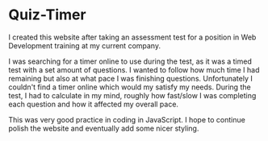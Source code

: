 # Quiz-Timer

I created this website after taking an assessment test for a position in Web Development training at my current company.

I was searching for a timer online to use during the test, as it was a timed test with a set amount of questions. I wanted to follow how much time I had remaining but also at what pace I was finishing questions. Unfortunately I couldn't find a timer online which would my satisfy my needs. During the test, I had to calculate in my mind, roughly how fast/slow I was completing each question and how it affected my overall pace.

This was very good practice in coding in JavaScript. I hope to continue polish the website and eventually add some nicer styling.

